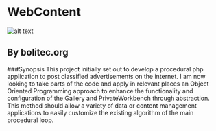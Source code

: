 # WebContent
![alt text](http://bolitec.org/logo/orange.jpg "bolitec_Logo")
## By bolitec.org

###Synopsis
This project initially set out to develop a procedural php application to post classified advertisements on the internet.  I am now looking to take parts of the code and apply in relevant places an Object Oriented Programming approach to enhance the functionality and configuration of the Gallery and PrivateWorkbench through abstraction.  This method should allow a variety of data or content management applications to easily customize the existing algorithm of the main procedural loop.